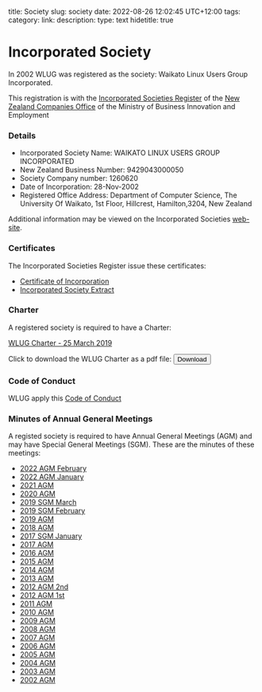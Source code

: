 title: Society
slug: society
date: 2022-08-26 12:02:45 UTC+12:00
tags: 
category: 
link: 
description: 
type: text
hidetitle: true
<!---
Draft completed: 2022-08-28 - Ian Stewart

Notes:
This society.md file resides in /pages/ folder. It links to files in 
/pages/charter/ and /pages/agm/.

When adding a new AGM minutes markdown file. Place it in /pages/agm/ as
yyyy-agm.md then update this file with * [yyyy AGM](/agm/yyyy-agm/)

This file, for the Charter and Incorporated Society information, links to 
files in the /pages/charter/ folder. The Incorporated Society files use images 
from /images/ folder. The Charter as a pdf file resides in /files/.

The file charter.html was created by LibreOffice and exported as html. The html
has been edited to include the metadata "<meta name="hidetitle" content="true"/>"
Ian - 2022-08-27
-->

# Incorporated Society

In 2002 WLUG was registered as the society: Waikato Linux Users Group Incorporated.

This registration is with the [Incorporated Societies Register](https://is-register.companiesoffice.govt.nz/) of the [New Zealand Companies Office](https://www.companiesoffice.govt.nz/) of the Ministry of Business Innovation and Employment 

### Details

* Incorporated Society Name: WAIKATO LINUX USERS GROUP INCORPORATED
* New Zealand Business Number: 9429043000050
* Society Company number: 1260620
* Date of Incorporation: 28-Nov-2002
* Registered Office Address: Department of Computer Science, The University Of Waikato, 1st Floor, Hillcrest, Hamilton,3204, New Zealand

Additional information may be viewed on the Incorporated Societies [web-site](https://is-register.companiesoffice.govt.nz/).

### Certificates

The Incorporated Societies Register issue these certificates:

* [Certificate of Incorporation](/charter/certificate-of-incorporation/)
* [Incorporated Society Extract](/charter/extract-of-incorporated-society)


### Charter

A registered society is required to have a Charter:

[WLUG Charter - 25 March 2019](/charter/charter/)

Click to download the WLUG Charter as a pdf file: 
<a href="/WLUG Charter - 25 Mar 2019.pdf" download>
<button type="button">Download</button>
</a>

### Code of Conduct

WLUG apply this [Code of Conduct](/charter/code-of-conduct/)

### Minutes of Annual General Meetings

A registed society is required to have Annual General Meetings (AGM) and may have Special General Meetings (SGM). These are the minutes of these meetings:

* [2022 AGM February](/agm/2022-agm-feb/)
* [2022 AGM January](/agm/2022-agm-jan/) 
* [2021 AGM](/agm/2021-agm/) 
* [2020 AGM](/agm/2020-agm/) 
* [2019 SGM March](/agm/2019-sgm-mar/) 
* [2019 SGM February](/agm/2019-sgm-feb/) 
* [2019 AGM](/agm/2019-agm/)                 
* [2018 AGM](/agm/2018-agm/) 
* [2017 SGM January](/agm/2017-sgm-jan/) 
* [2017 AGM](/agm/2017-agm/) 
* [2016 AGM](/agm/2016-agm/) 
* [2015 AGM](/agm/2015-agm/) 
* [2014 AGM](/agm/2014-agm/) 
* [2013 AGM](/agm/2013-agm/)                
* [2012 AGM 2nd](/agm/2012-agm-2nd/)       
* [2012 AGM 1st](/agm/2012-agm-1st/) 
* [2011 AGM](/agm/2011-agm/) 
* [2010 AGM](/agm/2010-agm/)  
* [2009 AGM](/agm/2009-agm/)   
* [2008 AGM](/agm/2008-agm/)  
* [2007 AGM](/agm/2007-agm/) 
* [2006 AGM](/agm/2006-agm/) 
* [2005 AGM](/agm/2005-agm/) 
* [2004 AGM](/agm/2004-agm/) 
* [2003 AGM](/agm/2003-agm/)                
* [2002 AGM](/agm/2002-agm/) 


